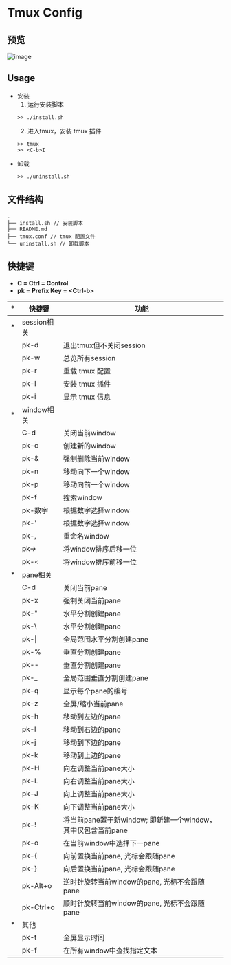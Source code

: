 # Tmux Config

## 预览

![image](https://user-images.githubusercontent.com/8042345/237138258-77ff0ece-31fe-4113-9cfe-cb742fe44685.png)

## Usage

* 安装
  1. 运行安装脚本
  ```
  >> ./install.sh
  ```
  2. 进入tmux，安装 tmux 插件
  ```
  >> tmux
  >> <C-b>I
  ```
* 卸载
  ```
  >> ./uninstall.sh
  ```

## 文件结构

  ``` shell
  .
  ├── install.sh // 安装脚本
  ├── README.md
  ├── tmux.conf // tmux 配置文件
  └── uninstall.sh // 卸载脚本
  ```

## 快捷键

* **C = Ctrl = Control**
* **pk = Prefix Key = \<Ctrl-b\>**

|*|快捷键|功能|
|-|------|----|
|*|session相关||
||pk-d|退出tmux但不关闭session|
||pk-w|总览所有session|
||pk-r|重载 tmux 配置|
||pk-I|安装 tmux 插件|
||pk-i|显示 tmux 信息|
|*|window相关||
||C-d|关闭当前window|
||pk-c|创建新的window|
||pk-&|强制删除当前window|
||pk-n|移动向下一个window|
||pk-p|移动向前一个window|
||pk-f|搜索window|
||pk-数字|根据数字选择window|
||pk-'|根据数字选择window|
||pk-,|重命名window|
||pk->|将window排序后移一位|
||pk-<|将window排序前移一位|
|*|pane相关||
||C-d|关闭当前pane|
||pk-x|强制关闭当前pane|
||pk-"|水平分割创建pane|
||pk-\\ |水平分割创建pane|
||pk-\||全局范围水平分割创建pane|
||pk-%|垂直分割创建pane|
||pk--|垂直分割创建pane|
||pk-_|全局范围垂直分割创建pane|
||pk-q|显示每个pane的编号|
||pk-z|全屏/缩小当前pane|
||pk-h|移动到左边的pane|
||pk-l|移动到右边的pane|
||pk-j|移动到下边的pane|
||pk-k|移动到上边的pane|
||pk-H|向左调整当前pane大小|
||pk-L|向右调整当前pane大小|
||pk-J|向上调整当前pane大小|
||pk-K|向下调整当前pane大小|
||pk-!|将当前pane置于新window; 即新建一个window，其中仅包含当前pane|
||pk-o|在当前window中选择下一pane|
||pk-{|向前置换当前pane, 光标会跟随pane|
||pk-}|向后置换当前pane, 光标会跟随pane|
||pk-Alt+o|逆时针旋转当前window的pane, 光标不会跟随pane|
||pk-Ctrl+o|顺时针旋转当前window的pane, 光标不会跟随pane|
|*|其他||
||pk-t|全屏显示时间|
||pk-f|在所有window中查找指定文本|
